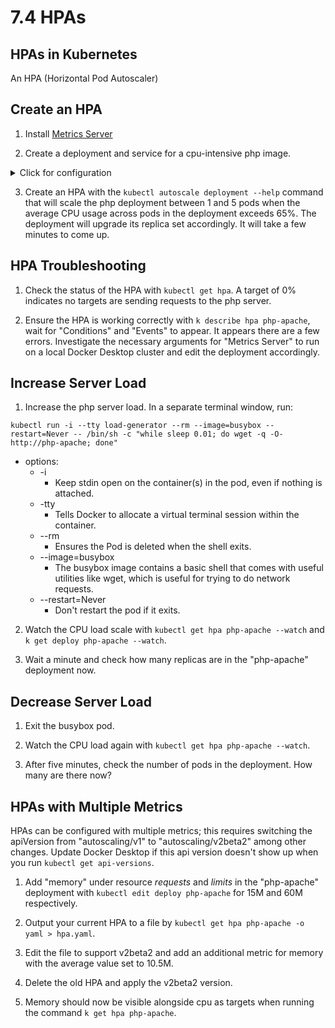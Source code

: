 # 7.4 HPAs

## HPAs in Kubernetes
An HPA (Horizontal Pod Autoscaler)

## Create an HPA
1. Install [Metrics Server](https://github.com/kubernetes-sigs/metrics-server#deployment)

2. Create a deployment and service for a cpu-intensive php image.

<details>
  <summary>Click for configuration</summary>

```
apiVersion: apps/v1
kind: Deployment
metadata:
  name: php-apache
spec:
  # Matches the template labels
  selector:
    matchLabels:
      run: php-apache
  replicas: 1
  template:
    metadata:
      labels:
        run: php-apache
    spec:
      containers:
      - name: php-apache
        # Custom cpu-intensive image
        image: octumn/php-cpu-intensive
        ports:
        - containerPort: 80
        resources:
          limits:
            cpu: 500m
          requests:
            cpu: 200m
---
apiVersion: v1
kind: Service
metadata:
  name: php-apache
  labels:
    run: php-apache
spec:
  ports:
  - port: 80
  selector:
    run: php-apache
```
</details>

3. Create an HPA with the `kubectl autoscale deployment --help` command that will scale the php deployment between 1 and 5 pods when the average CPU usage across pods in the deployment exceeds 65%. The deployment will upgrade its replica set accordingly. It will take a few minutes to come up.

## HPA Troubleshooting
1. Check the status of the HPA with `kubectl get hpa`. A target of 0% indicates no targets are sending requests to the php server.

2. Ensure the HPA is working correctly with `k describe hpa php-apache`, wait for "Conditions" and "Events" to appear.
It appears there are a few errors. Investigate the necessary arguments for "Metrics Server" to run on a local Docker Desktop cluster and edit the deployment accordingly.

## Increase Server Load
1. Increase the php server load. In a separate terminal window, run:
```
kubectl run -i --tty load-generator --rm --image=busybox --restart=Never -- /bin/sh -c "while sleep 0.01; do wget -q -O- http://php-apache; done"
```
- options:
    - -i
        - Keep stdin open on the container(s) in the pod, even if nothing is attached.
    - -tty
        - Tells Docker to allocate a virtual terminal session within the container.
    - --rm
        - Ensures the Pod is deleted when the shell exits.
    - --image=busybox
        - The busybox image contains a basic shell that comes with useful utilities like wget, which is useful for trying to do network requests.
    - --restart=Never      
        - Don't restart the pod if it exits.

2. Watch the CPU load scale with `kubectl get hpa php-apache --watch` and `k get deploy php-apache --watch`.

3. Wait a minute and check how many replicas are in the "php-apache" deployment now.

## Decrease Server Load
1. Exit the busybox pod.

2. Watch the CPU load again with `kubectl get hpa php-apache --watch`.

3. After five minutes, check the number of pods in the deployment. How many are there now?

## HPAs with Multiple Metrics
HPAs can be configured with multiple metrics; this requires switching the apiVersion from "autoscaling/v1" to "autoscaling/v2beta2" among other changes. Update Docker Desktop if this api version doesn't show up when you run `kubectl get api-versions`. 

1. Add "memory" under resource *requests* and *limits* in the "php-apache" deployment with `kubectl edit deploy php-apache` for 15M and 60M respectively.

2. Output your current HPA to a file by `kubectl get hpa php-apache -o yaml > hpa.yaml`.

3. Edit the file to support v2beta2 and add an additional metric for memory with the average value set to 10.5M.

4. Delete the old HPA and apply the v2beta2 version.

5. Memory should now be visible alongside cpu as targets when running the command `k get hpa php-apache`.
